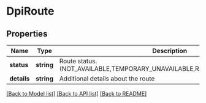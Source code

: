 # DpiRoute

## Properties
Name | Type | Description | Notes
------------ | ------------- | ------------- | -------------
**status** | **string** | Route status. (NOT_AVAILABLE,TEMPORARY_UNAVAILABLE,RECEIVING,NOT_RECEIVING) | [optional] 
**details** | **string** | Additional details about the route | [optional] 

[[Back to Model list]](../README.md#documentation-for-models) [[Back to API list]](../README.md#documentation-for-api-endpoints) [[Back to README]](../README.md)


